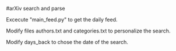 #arXiv search and parse

Excecute "main_feed.py" to get the daily feed.

Modify files authors.txt and categories.txt to personalize the search.

Modify days_back to chose the date of the search.
